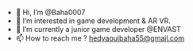 - 👋 Hi, I’m @Baha0007
- 👀 I’m interested in game development & AR VR.
- 🌱 I’m currently a junior game developer @ENVAST
- 📫 How to reach me ? hedyaouibaha55@gmail.com

<!---
Baha0007/Baha0007 is a ✨ special ✨ repository because its `README.md` (this file) appears on your GitHub profile.
You can click the Preview link to take a look at your changes.
--->
